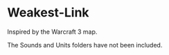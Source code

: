 # Weakest-Link
Inspired by the Warcraft 3 map.

The Sounds and Units folders have not been included.

